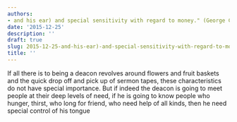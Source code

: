 ```yaml
---
authors:
- and his ear) and special sensitivity with regard to money." (George C. Fuller
date: '2015-12-25'
description: ''
draft: true
slug: 2015-12-25-and-his-ear)-and-special-sensitivity-with-regard-to-money."-(george-c.-fuller
title: ''
---
```

If all there is to being a deacon revolves around flowers and fruit baskets and the quick drop off and pick up of sermon tapes, these characteristics do not have special importance. But if indeed the deacon is going to meet people at their deep levels of need, if he is going to know people who hunger, thirst, who long for friend, who need help of all kinds, then he need special control of his tongue



